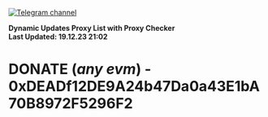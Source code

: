 [![Telegram channel](https://img.shields.io/endpoint?url=https://runkit.io/damiankrawczyk/telegram-badge/branches/master?url=https://t.me/n4z4v0d)](https://t.me/n4z4v0d) 

**Dynamic Updates Proxy List with Proxy Checker**  
**Last Updated: 19.12.23 21:02**

# DONATE (_any evm_) - 0xDEADf12DE9A24b47Da0a43E1bA70B8972F5296F2
